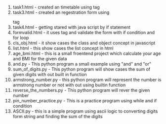 1. task1.html - created an timetable using <table> tag
2. task3.html - created an regestration form using <form> tag
3. task4.html - getting stared with java script by if statement
4. formvalid.html - it uses <form> tag and validate the form with if condition  and for loop
5. cls_obj.html - it show cases the class and object concept in javascript
6. list.html - this show cases the list concept in html
7. age_bmi.html - this is a small froentend project which calculate your age and BMI for the given data
8. and.py - This  python program a small example using  "and" and "or" 
9. sum_of_digits.py - This python program will show cases the sum of given digits with out built in function
10. armstrong_number.py - this python program will represent the  number is armstrong number or not with out using builtin function
11. reverse_the_numbers.py - This python program will rever the given number
12. pin_number_practice.py - This is a practice program using while and if condition 
13. ASCII.py - this is a simple program using ascii logic to converting digits form string and finding the sum of the digits